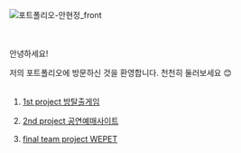 

![포트폴리오-안현정_front](https://github.com/cho1ok/PORTFOLIO/assets/117049958/296bac37-1d87-4aba-a141-e20d025f390d)

<br><br>
안녕하세요! 

저의 포트폴리오에 방문하신 것을 환영합니다. 천천히 둘러보세요 😊 <br><br>


1. <a href="https://github.com/cho1ok/project1_escape_game">1st project 방탈출게임</a>
   
2. <a href="https://github.com/cho1ok/project2_java_swing">2nd project 공연예매사이트</a>
   
3. <a href="https://github.com/cho1ok/project3_team4_wepet">final team project WEPET</a>


